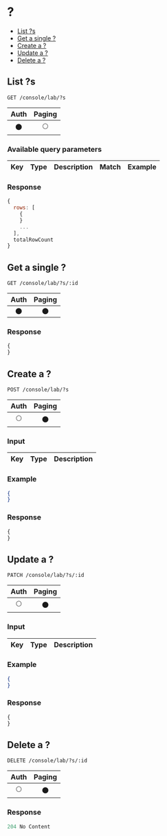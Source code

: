 # ?

- [List ?s](#list-?s)
- [Get a single ?](#get-a-single-?)
- [Create a ?](#create-a-?)
- [Update a ?](#update-a-?)
- [Delete a ?](#delete-a-?)

## List ?s

```
GET /console/lab/?s
```

| Auth | Paging |
| :---: | :---: |
| 🌑 | 🌕 |

### Available query parameters

| Key | Type | Description | Match | Example |
| --- | --- | --- | --- | --- |

### Response

``` js
{
  rows: [
    {
    }
    ...
  ],
  totalRowCount
}
```

## Get a single ?

```
GET /console/lab/?s/:id
```

| Auth | Paging |
| :---: | :---: |
| 🌑 | 🌑 |

### Response

``` js
{
}
```

## Create a ?

```
POST /console/lab/?s
```

| Auth | Paging |
| :---: | :---: |
| 🌕 | 🌑 |

### Input

| Key | Type | Description |
| --- | --- | --- |

### Example

``` json
{
}
```

### Response

``` js
{
}
```

## Update a ?

```
PATCH /console/lab/?s/:id
```

| Auth | Paging |
| :---: | :---: |
| 🌕 | 🌑 |

### Input

| Key | Type | Description |
| --- | --- | --- |

### Example

``` json
{
}
```

### Response

``` js
{
}
```

## Delete a ?

```
DELETE /console/lab/?s/:id
```

| Auth | Paging |
| :---: | :---: |
| 🌕 | 🌑 |

### Response

``` js
204 No Content
```
